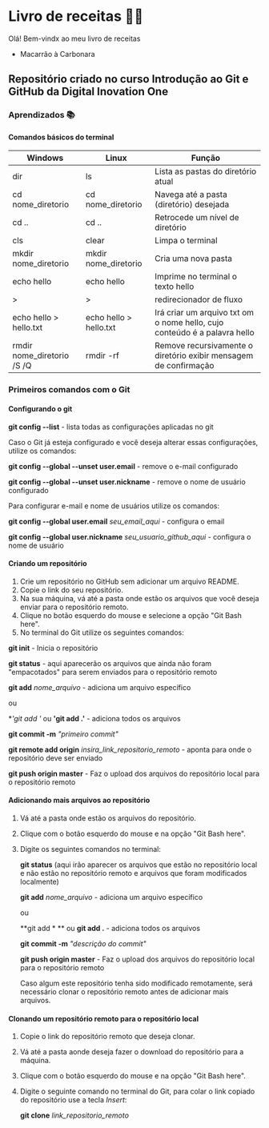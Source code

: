 # Livro de receitas :woman_cook:

Olá! Bem-vindx ao meu livro de receitas

- Macarrão à Carbonara



## Repositório criado no curso Introdução ao Git e GitHub da Digital Inovation One

### Aprendizados :books:

#### Comandos básicos do terminal

| Windows                    | Linux                  | Função                                                       |
| -------------------------- | ---------------------- | ------------------------------------------------------------ |
| dir                        | ls                     | Lista as pastas do diretório atual                           |
| cd nome_diretorio          | cd nome_diretorio      | Navega até a pasta (diretório) desejada                      |
| cd ..                      | cd ..                  | Retrocede um nível de diretório                              |
| cls                        | clear                  | Limpa o terminal                                             |
| mkdir nome_diretorio       | mkdir nome_diretorio   | Cria uma nova pasta                                          |
| echo hello                 | echo hello             | Imprime no terminal o texto hello                            |
| >                          | >                      | redirecionador de fluxo                                      |
| echo hello > hello.txt     | echo hello > hello.txt | Irá criar um arquivo txt om o nome hello, cujo conteúdo é a palavra hello |
| rmdir nome_diretorio /S /Q | rmdir -rf              | Remove recursivamente o diretório exibir mensagem de confirmação |



### Primeiros comandos com o Git

#### Configurando o git

**git config --list** - lista todas as configurações aplicadas no git

Caso o Git já esteja configurado e você deseja alterar essas configurações, utilize os comandos:

**git config --global --unset user.email** - remove o e-mail configurado

**git config --global --unset user.nickname** - remove o nome de usuário configurado

Para configurar e-mail e nome de usuários utilize os comandos:

**git config --global user.email** _seu_email_aqui_ - configura o email 

**git config --global user.nickname** _seu_usuario_github_aqui_ - configura o nome de usuário



#### Criando um repositório

1. Crie um repositório no GitHub sem adicionar um arquivo README.
2. Copie o link do seu repositório.
3. Na sua máquina, vá até a pasta onde estão os arquivos que você deseja enviar para o repositório remoto.
4. Clique no botão esquerdo do mouse e selecione a opção "Git Bash here".
5. No terminal do Git utilize os seguintes comandos:

**git init** - Inicia o repositório

**git status** - aqui aparecerão os arquivos que ainda não foram "empacotados" para serem enviados para o repositório remoto

**git add** _nome_arquivo_ - adiciona um arquivo específico

ou

**'git add *'**  ou **'git add .'** - adiciona todos os arquivos

**git commit -m** _"primeiro commit"_

**git remote add origin** _insira_link_repositorio_remoto_ - aponta para onde o repositório deve ser enviado

**git push origin master** - Faz o upload dos arquivos do repositório local para o repositório remoto



#### Adicionando mais arquivos ao repositório

1. Vá até a pasta onde estão os arquivos do repositório.

2. Clique com o botão esquerdo do mouse e na opção "Git Bash here".

3. Digite os seguintes comandos no terminal:

   **git status** (aqui irão aparecer os arquivos que estão no repositório local e não estão no repositório remoto e arquivos que foram modificados localmente)

   **git add** _nome_arquivo_ - adiciona um arquivo específico

   ou

   **git add * ** ou **git add .** - adiciona todos os arquivos

   **git commit -m** _"descrição do commit"_

   **git push origin master** - Faz o upload dos arquivos do repositório local para o repositório remoto

   Caso algum este repositório tenha sido modificado remotamente, será necessário clonar o repositório remoto antes de adicionar mais arquivos.

   

#### Clonando um repositório remoto para o repositório local

1. Copie o link do repositório remoto que deseja clonar.

2. Vá até a pasta aonde deseja fazer o download do repositório para a máquina.

3. Clique com o botão esquerdo do mouse e na opção "Git Bash here".

4. Digite o seguinte comando no terminal do Git, para colar o link copiado do repositório use a tecla _Insert_:

   **git clone** _link_repositorio_remoto_ 





